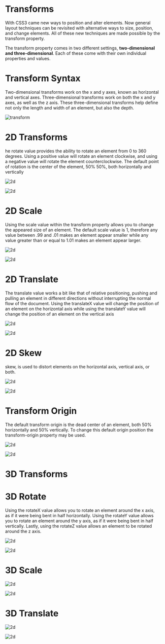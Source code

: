 
# Transforms
With CSS3 came new ways to position and alter elements. Now general layout techniques can be revisited with alternative ways to size, position, and change elements. All of these new techniques are made possible by the transform property.

The transform property comes in two different settings, **two-dimensional and three-dimensional**. Each of these come with their own individual properties and values.

# Transform Syntax
Two-dimensional transforms work on the x and y axes, known as horizontal and vertical axes. Three-dimensional transforms work on both the x and y axes, as well as the z axis. These three-dimensional transforms help define not only the length and width of an element, but also the depth.

![transform](tran.png)


# 2D Transforms
he rotate value provides the ability to rotate an element from 0 to 360 degrees. Using a positive value will rotate an element clockwise, and using a negative value will rotate the element counterclockwise. The default point of rotation is the center of the element, 50% 50%, both horizontally and vertically

![2d](2d.png)


![2d](2dr.png)

# 2D Scale

Using the scale value within the transform property allows you to change the appeared size of an element. The default scale value is 1, therefore any value between .99 and .01 makes an element appear smaller while any value greater than or equal to 1.01 makes an element appear larger.


![2d](sc.png)


![2d](2sc.png)


# 2D Translate
The translate value works a bit like that of relative positioning, pushing and pulling an element in different directions without interrupting the normal flow of the document. Using the translateX value will change the position of an element on the horizontal axis while using the translateY value will change the position of an element on the vertical axis


![2d](tra.png)

![2d](tr.png)

# 2D Skew

skew, is used to distort elements on the horizontal axis, vertical axis, or both.

![2d](sk.png)

![2d](ske.png)

# Transform Origin
The default transform origin is the dead center of an element, both 50% horizontally and 50% vertically. To change this default origin position the transform-origin property may be used.

![2d](or.png)

![2d](org.png)



# 3D Transforms

# 3D Rotate
Using the rotateX value allows you to rotate an element around the x axis, as if it were being bent in half horizontally. Using the rotateY value allows you to rotate an element around the y axis, as if it were being bent in half vertically. Lastly, using the rotateZ value allows an element to be rotated around the z axis.

![2d](3r.png)

![2d](3ro.png)


# 3D Scale

![2d](3s.png)

![2d](3sc.png)

# 3D Translate

![2d](3t.png)

![2d](3tr.png)
















